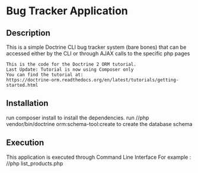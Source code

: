  Bug Tracker Application
 =========================

 Description 
 --------------------
 This is a simple Doctrine CLI bug tracker system (bare bones) that can be 
 accessed either by the CLI or through AJAX calls to the specific php pages 
 	
 	This is the code for the Doctrine 2 ORM tutorial.
	Last Update: Tutorial is now using Composer only
	You can find the tutorial at:
	https://doctrine-orm.readthedocs.org/en/latest/tutorials/getting-started.html

 Installation
 -------------------
 run composer install to install the dependencies. 
 run /<Project Directory>/php vendor/bin/doctrine orm:schema-tool:create to 
 create the database schema 

 Execution
 -------------------
 This application is executed through Command Line Interface 
 For example : /<Project Directory>/php list_products.php

